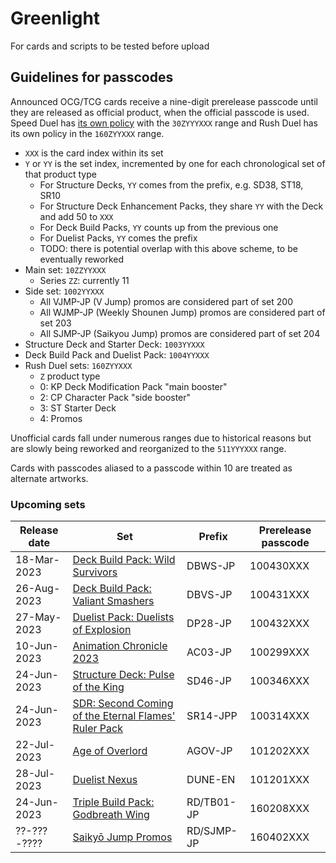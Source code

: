 # Greenlight
For cards and scripts to be tested before upload


## Guidelines for passcodes

Announced OCG/TCG cards receive a nine-digit prerelease passcode until they are
released as official product, when the official passcode is used. Speed Duel has
[its own policy](https://github.com/ProjectIgnis/CardScripts/wiki/Skill-Documentation#cdb-handling)
with the `30ZYYYXXX` range and Rush Duel has its own policy in the `160ZYYXXX` range.

- `XXX` is the card index within its set
- `Y` or `YY` is the set index, incremented by one for each chronological set of that product type
	- For Structure Decks, `YY` comes from the prefix, e.g. SD38, ST18, SR10
	- For Structure Deck Enhancement Packs, they share `YY` with the Deck and add 50 to `XXX`
	- For Deck Build Packs, `YY` counts up from the previous one
	- For Duelist Packs, `YY` comes the prefix
	- TODO: there is potential overlap with this above scheme, to be eventually reworked
- Main set: `10ZZYYXXX`
	- Series `ZZ`: currently 11
- Side set: `1002YYXXX`
	- All VJMP-JP (V Jump) promos are considered part of set 200
	- All WJMP-JP (Weekly Shounen Jump) promos are considered part of set 203
	- All SJMP-JP (Saikyou Jump) promos are considered part of set 204
- Structure Deck and Starter Deck: `1003YYXXX`
- Deck Build Pack and Duelist Pack: `1004YYXXX`
- Rush Duel sets: `160ZYYXXX`
	- `Z` product type
	- 0: KP Deck Modification Pack "main booster"
	- 2: CP Character Pack "side booster"
	- 3: ST Starter Deck
	- 4: Promos

Unofficial cards fall under numerous ranges due to historical reasons but are
slowly being reworked and reorganized to the `511YYYXXX` range.

Cards with passcodes aliased to a passcode within 10 are treated as alternate
artworks.

### Upcoming sets

Release date | Set | Prefix | Prerelease passcode
--- | --- | --- | ---
18-Mar-2023 | [Deck Build Pack: Wild Survivors][DBWS]                                  | DBWS-JP    | 100430XXX
26-Aug-2023 | [Deck Build Pack: Valiant Smashers][DBVS]                                | DBVS-JP    | 100431XXX
27-May-2023 | [Duelist Pack: Duelists of Explosion][DP28]                              | DP28-JP    | 100432XXX
10-Jun-2023 | [Animation Chronicle 2023][AC03]                                         | AC03-JP    | 100299XXX
24-Jun-2023 | [Structure Deck: Pulse of the King][SD46]                                | SD46-JP    | 100346XXX
24-Jun-2023 | [SDR: Second Coming of the Eternal Flames' Ruler Pack][SR14]| SR14-JPP   | 100314XXX
22-Jul-2023 | [Age of Overlord][AGOV]                                                  | AGOV-JP    | 101202XXX
28-Jul-2023 | [Duelist Nexus][DUNE]                                                    | DUNE-EN    | 101201XXX
24-Jun-2023 | [Triple Build Pack: Godbreath Wing][RD/TB01]                             | RD/TB01-JP | 160208XXX
??-???-???? | [Saikyō Jump Promos][RD/SJMP]                                            | RD/SJMP-JP | 160402XXX

[DBWS]: https://yugipedia.com/wiki/Deck_Build_Pack:_Wild_Survivors
[DBVS]: https://yugipedia.com/wiki/Deck_Build_Pack:_Valiant_Smashers
[DP28]: https://yugipedia.com/wiki/Duelist_Pack:_Duelists_of_Explosion
[AC03]: https://yugipedia.com/wiki/Animation_Chronicle_2023
[SD46]: https://yugipedia.com/wiki/Structure_Deck:_Pulse_of_the_King
[SR14]: https://yugipedia.com/wiki/Structure_Deck_R:_Second_Coming_of_the_Eternal_Flames%27_Ruler_Pack
[AGOV]: https://yugipedia.com/wiki/Age_of_Overlord
[DUNE]: https://yugipedia.com/wiki/Duelist_Nexus
[RD/TB01]: https://yugipedia.com/wiki/Triple_Build_Pack:_Godbreath_Wing
[RD/SJMP]: https://yugipedia.com/wiki/Saikyō_Jump_promotional_cards
